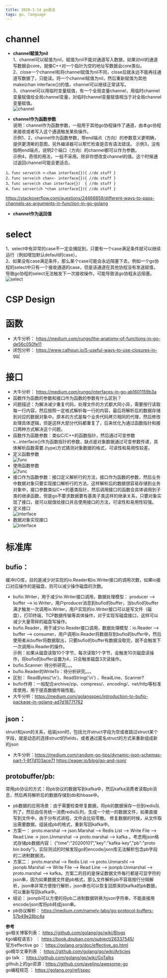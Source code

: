 ```yaml
---
title: 2020-1-14 go语法 
tags: go, language
---
```


# **channel**  

+ **channel赋值为nil**   
1、channel可以赋值为nil，赋值为nil不能对通道写入数据，如果对nil的通道写数据会core，就像C++对一个指针为空的地址写数据会core类似。   
2、close一个channel和将channel赋值为nil不同，close后就永远不能再往通道写数据了，只能读。将一个channel赋值为nil，然后重新赋值为其他make(chan interface{})的值，channel可以继续正常读写。   
3、channel可以用临时变量赋值，有一个全局变量channel，用临时channel变量赋值给全局channel变量，对临时channel变量赋值相当于对全局channel变量赋值。   
![channel](png/go-channel.png)   

+ **channel作为函数参数**   
说明：channel作为函数参数，一般用于其他go协程操作了通道，由本go协程来接收或者写入这个通道触发某些操作。   
示例1、2，channel作为函数参数，带end端点（方向）的参数意义更明确，提供更清晰的意图，另外编译器可以帮忙检查是否有语法错误。
示例3，没有指明end端点，说明2个端口（方向）的channel都可以作为参数。   
示例4，奇怪的用法，一般不采用。除非你想改变channel的值。这个时候通过返回channel可能会更适合。   
``` golang    
1、func serve(ch <-chan interface{}){ //do stuff }   
2、func serve(ch chan<- interface{}){ //do stuff }   
3、func serve(ch chan interface{})  { //do stuff }   
4、func server(ch *chan interface{}){ //do stuff }   
```
https://stackoverflow.com/questions/24868859/different-ways-to-pass-channels-as-arguments-in-function-in-go-golang   

+ **channel作为返回值**   


# **select**   
1、select中有异常的case不一定会捕捉到，只要有一个case满足条件就可以继续运行（例如增加默认default的case）。   
2、如果没有case满足条件，那么某个case可能会永远阻塞下去，例如一个go协程的select中只有一个接收通道的case，但是该通道在其他协程没有发送赋值，导致go协程的select无法触发下一次接收操作，可能导致该go协程永远阻塞。   
![select](png/go-select.png)   

# **CSP Design**   

# **函数**   
+ 大牛分析： https://medium.com/rungo/the-anatomy-of-functions-in-go-de56c050fe11         
+ 闭包分析： https://www.calhoun.io/5-useful-ways-to-use-closures-in-go/     


# **接口**   
+ 大牛分析： https://medium.com/rungo/interfaces-in-go-ab1601159b3a     
+ 函数作为函数的参数和接口作为函数的参数有什么区别？   
+ 问题描述：为解决减少重复代码，处理文件的方式都大同小异，需要按行读取每一行内容，然后按照一定格式解析每一行的内容，最后将解析后的数据存储到对应的数据对象中。原本的方式是每个业务代码拷贝相同的代理，然后修改处理具体逻辑，但是这样大部分代码都重复了，后来优化为通过函数指针和接口两种方式解决这个问题。
+ 函数作为函数参数：类似C/C++的函数指针，然后通过可变参数v...interface{}作为函数指针的参数，缺点是对象数据通过可变参数传递，具体解析函数需要.(type)方式猜测对象数据的格式，可读性和易用性较差。
+ 定义函数参数   
![func](png/go-FuncAsArg1.png)      
+ 使用函数参数    
![func](png/go-FuncAsArg2.png)      
+ 接口作为函数参数：接口定义解析行的方法，接口作为函数的参数，然后业务中数据对象只要实现接口解析行的方法，这样解析后的数据很容易存储到业务对象中，接口参数类似C++的基类指针，然后调用接口的函数会具体调用到子类的继承函数，但是go不要求数据要有基类子类这样的继承关系，只要对象实现了接口，就可以赋值给接口并且使用接口的方法，可读性和易用性较强。  
+ 定义接口    
 ![interface](png/go-interface1.png)      
+ 数据对象实现接口    
 ![interface](png/go-interface2.png)      

# **标准库**   
## bufio：    
缓冲I/O库，目的是减少对实现的io.Reader和io.Writer接口的调用次数，如果io接口对应操作的是磁盘，则可以减少操作磁盘的次数。   
+ bufio.Writer，用于减少io.Writer接口调用，数据处理模型： producer --> buffer --> io.Writer，用户producer消息到bufio的buffer，当bufio的buffer满才触发一次调用io.Writer，用户实现的io.Writer接口可以是写文件（磁盘），打印终端，TCP数据传输等具体操作，对于实现写磁盘接口，这样可以减少大量零碎的磁盘写操作。  
+ bufio.Reader，用于减少io.Reader接口调用，数据处理模型：io.Reader --> buffer --> consumer，用户调用io.Reader将数据存到bufio的buffer中，然后使用者从buffer将数据取出，只要bufio的buffer有数据没取完，就不会触发下一次调用io.Reader的操作。   
示例：如果从磁盘读取10个字节，每次读取1个字节，会触发10次磁盘读操作，将bufio的buffer设置为4，只会触发磁盘3次读操作。   
+ bufio.Scanner: 待分析研究。。。   
+ bufio.Reader的WriteTo：待分析研究。。。   
+ 区别：   ReadBytes('\n')、ReadString('\n') 、ReadLine、Scanner?   
+ bufio作用：一般配合archive/zip、compress/*、encoding/*、net/http等标准库使用，用于提高数据传输性能。   
+ 大牛分析：https://medium.com/golangspec/introduction-to-bufio-package-in-golang-ad7d1877f762   

## json：
struct和json的关系，组装json时，包括允许struct字段为空或者跳过struct某个字段，就是动态的选择struct的fields，或者通过匿名struct的方式来重新组成新的json
 + 大牛分析：https://medium.com/random-go-tips/dynamic-json-schemas-part-1-8f7d103ace71
				      https://eager.io/blog/go-and-json/
					  
## protobuffer/pb:   
 常用pb协议的方式：将pb协议的数据写到kafka中，然后kafka消费者读取pb消息，然后再将解析后的数据存储到db和hbase中。   
 + pb数据的应用场景：由于需要检查修复数据，将pb的数据保存一份到redis队列了，然后由任务统一消费redis队列，生成一个统一的数据文件，如果直接写到文件中，由于分布式进程，文件会比较零散。 修复数据的时候，从文件取出需要数据，组装成pb的格式，重新写回kafka中。       
 + 方案一： proto.marshal  --> json.Marshal --> Redis List --> Write File --> Read Line -> json.Unmarshal --> proto.marshal --> kafka 。考虑用json格式存储pb数据内容： {"time":"20200101","key":"kafka-key","pb":"proto bin body"}，实际测试的时候发现go的encode/json库无法解析包含pb字段的二进制数据流。   
 + 方案二： proto.marshal --> Redis List -->  proto.Unmarshl --> jsonpb.Marshal --> Write File --> Read Line --> jsonpb.Unmarshal --> proto.marshal --> kafka。方案二的目的是保证数据文件每行都是可显字符的json串，因为如果数据文件是pb格式，那么文件解析pb不容易按行分隔解析，json串非常方便按行解析，json串也可以恢复回原来的kafka的pb数据，可以重新写回kafka中。   
 + 结论： jsonpb可以方便的将pb二进制数据转换为json字符串，不能直接用encode/json库将pb转成json串。    
 + pb协议解析：  https://medium.com/namely-labs/go-protocol-buffers-57b49e28bc4a     
 

**参考**  
  go相关博客列表： https://github.com/golang/go/wiki/Blogs     
《go编程语言》  ： https://book.douban.com/subject/26337545/   
官方effective go  ： https://golang.org/doc/effective_go.html   
go精华文章列表  ： https://github.com/golang/go/wiki/Articles    
go talk ：                 https://github.com/golang/go/wiki/GoTalks   
github上的go资源：https://github.com/avelino/awesome-go   
go编程规范 ：		 https://golang.org/ref/spec     


